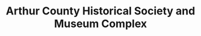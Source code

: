 ---
layout: repo
title: "Arthur County Historical Society and Museum Complex"
id: 11228
permalink: repos/11228/
---